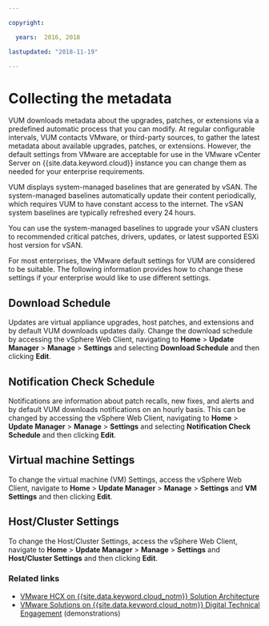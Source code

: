 ```yaml
---

copyright:

  years:  2016, 2018

lastupdated: "2018-11-19"

---
```


#	Collecting the metadata

VUM downloads metadata about the upgrades, patches, or extensions via a predefined automatic process that you can modify. At regular configurable intervals, VUM contacts VMware, or third-party sources, to gather the latest metadata about available upgrades, patches, or extensions. However, the default settings from VMware are acceptable for use in the VMware vCenter Server on {{site.data.keyword.cloud}} instance you can change them as needed for your enterprise requirements.

VUM displays system-managed baselines that are generated by vSAN. The system-managed baselines automatically update their content periodically, which requires VUM to have constant access to the internet. The vSAN system baselines are typically refreshed every 24 hours.

You can use the system-managed baselines to upgrade your vSAN clusters to recommended critical patches, drivers, updates, or latest supported ESXi host version for vSAN.

For most enterprises, the VMware default settings for VUM are considered to be suitable. The following information provides how to change these settings if your enterprise would like to use different settings.

##	Download Schedule
Updates are virtual appliance upgrades, host patches, and extensions and by default VUM downloads updates daily. Change the download schedule by accessing the vSphere Web Client, navigating to **Home** > **Update Manager** > **Manage** > **Settings** and selecting **Download Schedule** and then clicking **Edit**.

##	Notification Check Schedule
Notifications are information about patch recalls, new fixes, and alerts and by default VUM downloads notifications on an hourly basis. This can be changed by accessing the vSphere Web Client, navigating to **Home** > **Update Manager** > **Manage** > **Settings** and selecting **Notification Check Schedule** and then clicking **Edit**.

##	Virtual machine Settings
To change the virtual machine (VM) Settings, access the vSphere Web Client, navigate to **Home** > **Update Manager** > **Manage** > **Settings** and **VM Settings** and then clicking **Edit**.

##	Host/Cluster Settings
To change the Host/Cluster Settings, access the vSphere Web Client, navigate to **Home** > **Update Manager** > **Manage** > **Settings** and **Host/Cluster Settings** and then clicking **Edit**.

### Related links

* [VMware HCX on {{site.data.keyword.cloud_notm}} Solution Architecture](https://www.ibm.com/cloud/garage/files/HCX_Architecture_Design.pdf)
* [VMware Solutions on 	{{site.data.keyword.cloud_notm}} Digital Technical Engagement](https://ibm-dte.mybluemix.net/ibm-vmware) (demonstrations)
